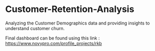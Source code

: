 # Customer-Retention-Analysis

Analyzing the Customer Demographics data and providing insights to understand customer churn.

Final dashboard can be found using this link : https://www.novypro.com/profile_projects/rkb
